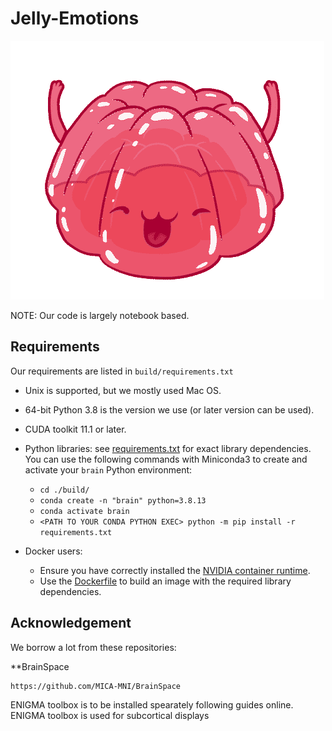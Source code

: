 # Jelly-Emotions

![GIF](./media/Jelly-Move.gif)

NOTE: Our code is largely notebook based. 

## Requirements

Our requirements are listed in `build/requirements.txt`

* Unix is supported, but we mostly used Mac OS.
* 64-bit Python 3.8 is the version we use (or later version can be used).
* CUDA toolkit 11.1 or later.
* Python libraries: see [requirements.txt](./build/requirements.txt) for exact library dependencies. You can use the following
  commands with Miniconda3 to create and activate your `brain` Python environment:
    - `cd ./build/`
    - `conda create -n "brain" python=3.8.13`
    - `conda activate brain`
    - `<PATH TO YOUR CONDA PYTHON EXEC> python -m pip install -r requirements.txt`

* Docker users:
    - Ensure you have correctly installed
      the [NVIDIA container runtime](https://docs.docker.com/config/containers/resource_constraints/#gpu).
    - Use the [Dockerfile](./Dockerfile) to build an image with the required library dependencies.

## Acknowledgement

We borrow a lot from these repositories:

**BrainSpace

```
https://github.com/MICA-MNI/BrainSpace
```

ENIGMA toolbox is to be installed spearately following guides online. ENIGMA toolbox is used for subcortical displays
